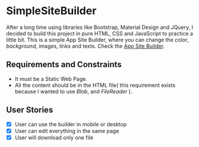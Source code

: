 # SimpleSiteBuilder
After a long time using libraries like Bootstrap, Material Design and JQuery, I decided to build this project in pure HTML, CSS and JavaScript to practice a little bit.
This is a simple App Site Builder, where you can change the *color*, *background*, images, links and texts.
Check the [App Site Builder](https://trusting-shaw-1c4c11.netlify.app/).


## Requirements and Constraints
 - It must be a Static Web Page.
 - All the content should be in the HTML file( this requirement exists because I wanted to use *Blob*, and *FileReader* ).


## User Stories
- [x] User can use the builder in mobile or desktop
- [x] User can edit everything in the same page
- [x] User will download only one file
